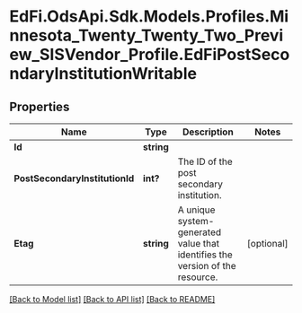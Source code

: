 # EdFi.OdsApi.Sdk.Models.Profiles.Minnesota_Twenty_Twenty_Two_Preview_SISVendor_Profile.EdFiPostSecondaryInstitutionWritable
## Properties

Name | Type | Description | Notes
------------ | ------------- | ------------- | -------------
**Id** | **string** |  | 
**PostSecondaryInstitutionId** | **int?** | The ID of the post secondary institution. | 
**Etag** | **string** | A unique system-generated value that identifies the version of the resource. | [optional] 

[[Back to Model list]](../README.md#documentation-for-models) [[Back to API list]](../README.md#documentation-for-api-endpoints) [[Back to README]](../README.md)

